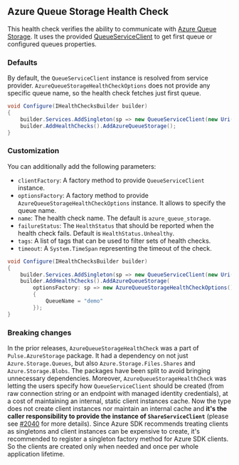 ## Azure Queue Storage Health Check

This health check verifies the ability to communicate with [Azure Queue Storage](https://azure.microsoft.com/en-us/products/storage/queues/). It uses the provided [QueueServiceClient](https://learn.microsoft.com/dotnet/api/azure.storage.queues.queueserviceclient) to get first queue or configured queues properties.

### Defaults

By default, the `QueueServiceClient` instance is resolved from service provider. `AzureQueueStorageHealthCheckOptions` does not provide any specific queue name, so the health check fetches just first queue.

```csharp
void Configure(IHealthChecksBuilder builder)
{
    builder.Services.AddSingleton(sp => new QueueServiceClient(new Uri("azure-queue-storage-uri"), new DefaultAzureCredential()));
    builder.AddHealthChecks().AddAzureQueueStorage();
}
```

### Customization

You can additionally add the following parameters:

- `clientFactory`: A factory method to provide `QueueServiceClient` instance.
- `optionsFactory`: A factory method to provide `AzureQueueStorageHealthCheckOptions` instance. It allows to specify the queue name.
- `name`: The health check name. The default is `azure_queue_storage`.
- `failureStatus`: The `HealthStatus` that should be reported when the health check fails. Default is `HealthStatus.Unhealthy`.
- `tags`: A list of tags that can be used to filter sets of health checks.
- `timeout`: A `System.TimeSpan` representing the timeout of the check.

```csharp
void Configure(IHealthChecksBuilder builder)
{
    builder.Services.AddSingleton(sp => new QueueServiceClient(new Uri("azure-queue-storage-uri"), new DefaultAzureCredential()));
    builder.AddHealthChecks().AddAzureQueueStorage(
        optionsFactory: sp => new AzureQueueStorageHealthCheckOptions()
        {
            QueueName = "demo"
        });
}
```

### Breaking changes

In the prior releases, `AzureQueueStorageHealthCheck` was a part of `Pulse.AzureStorage` package. It had a dependency on not just `Azure.Storage.Queues`, but also `Azure.Storage.Files.Shares` and `Azure.Storage.Blobs`. The packages have been split to avoid bringing unnecessary dependencies. Moreover, `AzureQueueStorageHealthCheck` was letting the users specify how `QueueServiceClient` should be created (from raw connection string or an endpoint with managed identity credentials), at a cost of maintaining an internal, static client instances cache. Now the type does not create client instances nor maintain an internal cache and **it's the caller responsibility to provide the instance of `ShareServiceClient`** (please see [#2040](https://github.com/Xabaril/AspNetCore.Diagnostics.HealthChecks/issues/2040) for more details). Since Azure SDK recommends treating clients as singletons <see href="https://devblogs.microsoft.com/azure-sdk/lifetime-management-and-thread-safety-guarantees-of-azure-sdk-net-clients/"/> and client instances can be expensive to create, it's recommended to register a singleton factory method for Azure SDK clients. So the clients are created only when needed and once per whole application lifetime.

